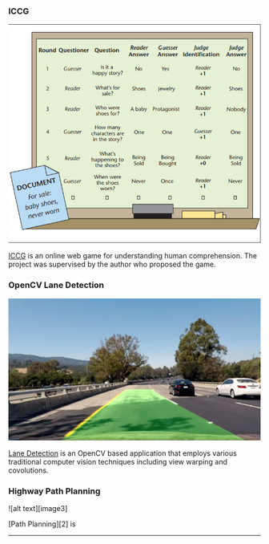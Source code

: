 [image1]: ./assets/img/iccg.png "ICCG Overview"
[image2]: ./assets/img/lane_detected_test4.jpg "Lane Detection"

### ICCG

![alt text][image1]

[ICCG][0] is an online web game for understanding human comprehension. The project was supervised by the author who proposed the game.

### OpenCV Lane Detection

![alt text][image2]

[Lane Detection][1] is an OpenCV based application that employs various traditional computer vision techniques including view warping and covolutions.

### Highway Path Planning

![alt text][image3]

[Path Planning][2] is 

---

[0]: https://github.com/Xiaohong-Deng/mooqita-icccg
[1]: https://github.com/Xiaohong-Deng/CarND-Advanced-Lane-Lines

